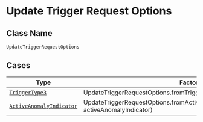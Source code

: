 
# Update Trigger Request Options

## Class Name

`UpdateTriggerRequestOptions`

## Cases

| Type | Factory Method |
|  --- | --- |
| [`TriggerType3`](../../../doc/models/trigger-type-3.md) | UpdateTriggerRequestOptions.fromTriggerType3(TriggerType3 triggerType3) |
| [`ActiveAnomalyIndicator`](../../../doc/models/active-anomaly-indicator.md) | UpdateTriggerRequestOptions.fromActiveAnomalyIndicator(ActiveAnomalyIndicator activeAnomalyIndicator) |

